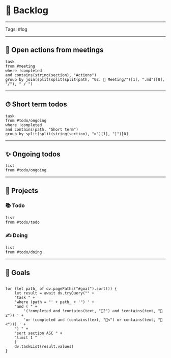 # 📖 Backlog

--- 

Tags: #log

---

## 👥 Open actions from meetings

```dataview
task
from #meeting 
where !completed 
and contains(string(section), "Actions")
group by join(split(split(split(path, "02. 👥 Meeting/")[1], ".md")[0], "/"), " / ")
```
---

## ⏱ Short term todos

```dataview
task
from #todo/ongoing
where !completed
and contains(path, "Short term")
group by split(split(string(section), ">")[1], "]")[0]
```
---

## ✨ Ongoing todos

```dataview
list
from #todo/ongoing
```
--- 

## 🧩 Projects

### 📚 Todo
```dataview
list
from #todo/todo
```
### ✍ Doing
```dataview
list
from #todo/doing
```

---

## 🚀 Goals

```dataviewjs

for (let path_ of dv.pagePaths("#goal").sort()) {
	let result = await dv.tryQuery("" +
	"task " +
	'where (path = "' + path_ + '") ' +
	"and ( " +
		'(!completed and !contains(text, "🚩2") and !contains(text, "🎯2")) ' +
		'or (completed and (contains(text, "🚩<") or contains(text, "🎯<"))) ' +
	") " +
	"sort section ASC " +
	"limit 1 "
	)
	dv.taskList(result.values)
}
```
